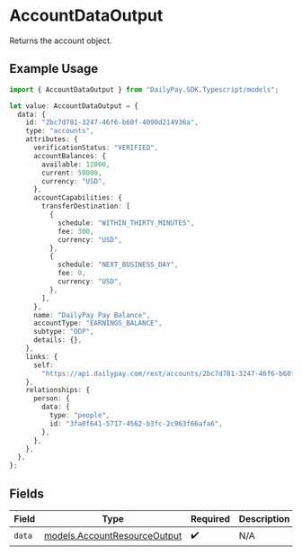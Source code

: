 # AccountDataOutput

Returns the account object.

## Example Usage

```typescript
import { AccountDataOutput } from "DailyPay.SDK.Typescript/models";

let value: AccountDataOutput = {
  data: {
    id: "2bc7d781-3247-46f6-b60f-4090d214936a",
    type: "accounts",
    attributes: {
      verificationStatus: "VERIFIED",
      accountBalances: {
        available: 12000,
        current: 50000,
        currency: "USD",
      },
      accountCapabilities: {
        transferDestination: [
          {
            schedule: "WITHIN_THIRTY_MINUTES",
            fee: 300,
            currency: "USD",
          },
          {
            schedule: "NEXT_BUSINESS_DAY",
            fee: 0,
            currency: "USD",
          },
        ],
      },
      name: "DailyPay Pay Balance",
      accountType: "EARNINGS_BALANCE",
      subtype: "ODP",
      details: {},
    },
    links: {
      self:
        "https://api.dailypay.com/rest/accounts/2bc7d781-3247-46f6-b60f-4090d214936a",
    },
    relationships: {
      person: {
        data: {
          type: "people",
          id: "3fa8f641-5717-4562-b3fc-2c963f66afa6",
        },
      },
    },
  },
};
```

## Fields

| Field                                                              | Type                                                               | Required                                                           | Description                                                        |
| ------------------------------------------------------------------ | ------------------------------------------------------------------ | ------------------------------------------------------------------ | ------------------------------------------------------------------ |
| `data`                                                             | [models.AccountResourceOutput](../models/accountresourceoutput.md) | :heavy_check_mark:                                                 | N/A                                                                |